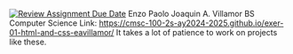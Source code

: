 [![Review Assignment Due Date](https://classroom.github.com/assets/deadline-readme-button-22041afd0340ce965d47ae6ef1cefeee28c7c493a6346c4f15d667ab976d596c.svg)](https://classroom.github.com/a/VhAR7jGx)
Enzo Paolo Joaquin A. Villamor
BS Computer Science
Link: https://cmsc-100-2s-ay2024-2025.github.io/exer-01-html-and-css-eavillamor/
It takes a lot of patience to work on projects like these.